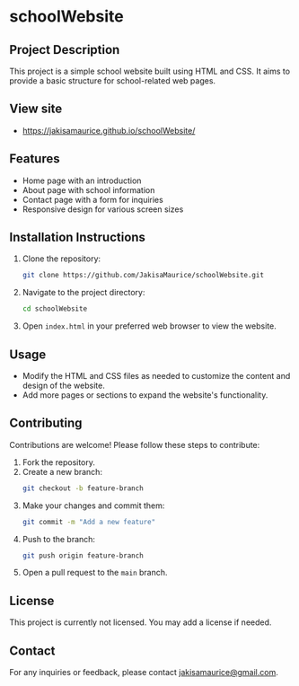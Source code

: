 # schoolWebsite

## Project Description
This project is a simple school website built using HTML and CSS. It aims to provide a basic structure for school-related web pages.

## View site
- https://jakisamaurice.github.io/schoolWebsite/ 

## Features
- Home page with an introduction
- About page with school information
- Contact page with a form for inquiries
- Responsive design for various screen sizes

## Installation Instructions
1. Clone the repository:
    ```sh
    git clone https://github.com/JakisaMaurice/schoolWebsite.git
    ```
2. Navigate to the project directory:
    ```sh
    cd schoolWebsite
    ```
3. Open `index.html` in your preferred web browser to view the website.

## Usage
- Modify the HTML and CSS files as needed to customize the content and design of the website.
- Add more pages or sections to expand the website's functionality.

## Contributing
Contributions are welcome! Please follow these steps to contribute:
1. Fork the repository.
2. Create a new branch:
    ```sh
    git checkout -b feature-branch
    ```
3. Make your changes and commit them:
    ```sh
    git commit -m "Add a new feature"
    ```
4. Push to the branch:
    ```sh
    git push origin feature-branch
    ```
5. Open a pull request to the `main` branch.

## License
This project is currently not licensed. You may add a license if needed.

## Contact
For any inquiries or feedback, please contact [jakisamaurice@gmail.com](mailto:jakisamaurice@gmail.com).


